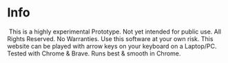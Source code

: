 # Info

️ This is a highly experimental Prototype. Not yet intended for public use. All Rights Reserved. No Warranties. Use this software at your own risk. This website can be played with arrow keys on your keyboard on a Laptop/PC. Tested with Chrome & Brave. Runs best & smooth in Chrome.
